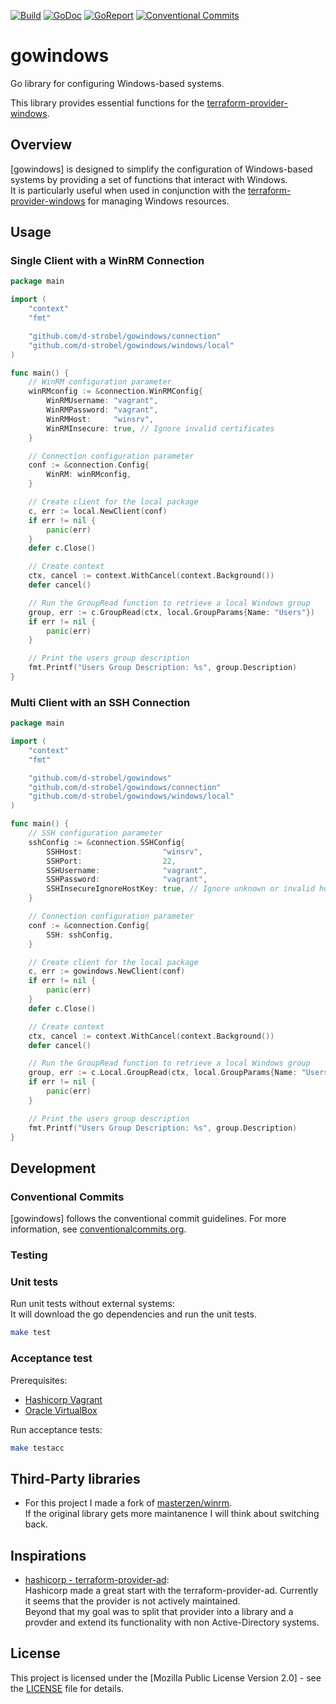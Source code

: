<!-- Badges -->
[![Build][build badge]][build page]
[![GoDoc][godoc badge]][godoc page]
[![GoReport][goreport badge]][goreport page]
[![Conventional Commits][convention badge]][convention page]

# gowindows
Go library for configuring Windows-based systems.

This library provides essential functions for the [terraform-provider-windows](https://github.com/d-strobel/terraform-provider-windows).

## Overview
[gowindows] is designed to simplify the configuration of Windows-based systems by providing a set of functions that interact with Windows.<br>
It is particularly useful when used in conjunction with the [terraform-provider-windows](https://github.com/d-strobel/terraform-provider-windows) for managing Windows resources.


## Usage
### Single Client with a WinRM Connection
```go
package main

import (
	"context"
	"fmt"

	"github.com/d-strobel/gowindows/connection"
	"github.com/d-strobel/gowindows/windows/local"
)

func main() {
	// WinRM configuration parameter
	winRMconfig := &connection.WinRMConfig{
		WinRMUsername: "vagrant",
		WinRMPassword: "vagrant",
		WinRMHost:     "winsrv",
		WinRMInsecure: true, // Ignore invalid certificates
	}

	// Connection configuration parameter
	conf := &connection.Config{
		WinRM: winRMconfig,
	}

	// Create client for the local package
	c, err := local.NewClient(conf)
	if err != nil {
		panic(err)
	}
	defer c.Close()

	// Create context
	ctx, cancel := context.WithCancel(context.Background())
	defer cancel()

	// Run the GroupRead function to retrieve a local Windows group
	group, err := c.GroupRead(ctx, local.GroupParams{Name: "Users"})
	if err != nil {
		panic(err)
	}

	// Print the users group description
	fmt.Printf("Users Group Description: %s", group.Description)
}
```
### Multi Client with an SSH Connection
```go
package main

import (
	"context"
	"fmt"

	"github.com/d-strobel/gowindows"
	"github.com/d-strobel/gowindows/connection"
	"github.com/d-strobel/gowindows/windows/local"
)

func main() {
	// SSH configuration parameter
	sshConfig := &connection.SSHConfig{
		SSHHost:                  "winsrv",
		SSHPort:                  22,
		SSHUsername:              "vagrant",
		SSHPassword:              "vagrant",
		SSHInsecureIgnoreHostKey: true, // Ignore unknown or invalid host keys
	}

	// Connection configuration parameter
	conf := &connection.Config{
		SSH: sshConfig,
	}

	// Create client for the local package
	c, err := gowindows.NewClient(conf)
	if err != nil {
		panic(err)
	}
	defer c.Close()

	// Create context
	ctx, cancel := context.WithCancel(context.Background())
	defer cancel()

	// Run the GroupRead function to retrieve a local Windows group
	group, err := c.Local.GroupRead(ctx, local.GroupParams{Name: "Users"})
	if err != nil {
		panic(err)
	}

	// Print the users group description
	fmt.Printf("Users Group Description: %s", group.Description)
}
```

## Development
### Conventional Commits
[gowindows] follows the conventional commit guidelines. For more information, see [conventionalcommits.org](https://www.conventionalcommits.org/).

### Testing
### Unit tests
Run unit tests without external systems:<br>
It will download the go dependencies and run the unit tests.
```bash
make test
```

### Acceptance test
Prerequisites:
* [Hashicorp Vagrant](https://www.vagrantup.com/)
* [Oracle VirtualBox](https://www.virtualbox.org/)

Run acceptance tests:
```bash
make testacc
```

## Third-Party libraries
* For this project I made a fork of [masterzen/winrm](https://github.com/masterzen/winrm).<br>
If the original library gets more maintanence I will think about switching back.

## Inspirations
* [hashicorp - terraform-provider-ad](https://github.com/hashicorp/terraform-provider-ad):<br>
Hashicorp made a great start with the terraform-provider-ad. Currently it seems that the provider is not actively maintained.<br>
Beyond that my goal was to split that provider into a library and a provder and extend its functionality with non Active-Directory systems.

## License
This project is licensed under the [Mozilla Public License Version 2.0] - see the [LICENSE](LICENSE) file for details.

<!-- Badges -->
[godoc badge]: https://pkg.go.dev/badge/github.com/d-strobel/gowindows
[godoc page]: https://pkg.go.dev/github.com/d-strobel/gowindows

[goreport badge]: https://goreportcard.com/badge/github.com/d-strobel/gowindows
[goreport page]: https://goreportcard.com/report/github.com/d-strobel/gowindows

[build badge]: https://github.com/d-strobel/gowindows/actions/workflows/build.yml/badge.svg
[build page]: https://github.com/d-strobel/gowindows/actions/workflows/build.yml

[convention badge]: https://conventionalcommits.org
[convention page]: https://img.shields.io/badge/Conventional%20Commits-1.0.0-%23FE5196?logo=conventionalcommits&logoColor=white
